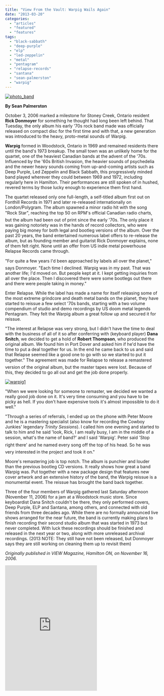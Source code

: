 ```yaml
---
title: "View From the Vault: Warpig Wails Again"
date: "2013-03-20"
categories: 
  - "articles"
  - "featured"
  - "features"
tags: 
  - "black-sabbath"
  - "deep-purple"
  - "elp"
  - "led-zeppelin"
  - "metal"
  - "pentagram"
  - "relapse-records"
  - "santana"
  - "sean-palmerston"
  - "warpig"
---
```


[![photo_band](http://www.hellbound.ca/wp-content/uploads/2013/03/photo_band.jpg)](http://www.hellbound.ca/wp-content/uploads/2013/03/photo_band.jpg)

**By Sean Palmerston**

October 3, 2006 marked a milestone for Stoney Creek, Ontario resident **Rick Donmoyer** for something he thought had long been left behind. That Tuesday, the only album his early '70s rock band made was officially released on compact disc for the first time and with that, a new generation was introduced to the heavy, proto-metal sounds of Warpig.

**Warpig** formed in Woodstock, Ontario in 1969 and remained residents there until the band's 1973 breakup. The small town was an unlikely home for the quartet, one of the heaviest Canadian bands at the advent of the '70s. Influenced by the '60s British Invasion, the heavier sounds of psychedelia and the newer heavy sounds coming from up-and-coming artists such as Deep Purple, Led Zeppelin and Black Sabbath, this progressively minded band played wherever they could between 1969 and 1972, including regularly here in Hamilton. Their performances are still spoken of in hushed, revered terms by those lucky enough to experience them first hand.

The quartet released only one full-length, a self-titled album first out on Fonthill Records in 1971 and later re-released internationally on London/Polygram. The album spawned a minor radio hit with the song "Rock Star", reaching the top 50 on RPM's official Canadian radio charts, but the album had been out of print since the early '70s. The only place it was gaining notoriety was in the hands of record collectors, who were paying big money for both legal and bootleg versions of the album. Over the past 20 years, the band entertained numerous label offers to re-release the album, but as founding member and guitarist Rick Donmoyer explains, none of them felt right. None until an offer from US indie metal powerhouse Relapse Records came through.

"For quite a few years I'd been approached by labels all over the planet," says Donmoyer. "Each time I declined. Warpig was in my past. That was another life; I'd moved on. But people kept at it. I kept getting inquiries from all over the place. Then I discovered there were some bootlegs out there and there were people taking in money."

Enter Relapse. While the label has made a name for itself releasing some of the most extreme grindcore and death metal bands on the planet, they have started to reissue a few select '70s bands, starting with a two volume compendium of studio and demo recordings by US doom metal legends Pentagram. They felt the Warpig album a great follow up and secured it for reissue.

"The interest at Relapse was very strong, but I didn't have the time to deal with the business of all of it so after conferring with (keyboard player) **Dana Snitch**, we decided to get a hold of **Robert Thompson**, who produced the original album. We found him in Port Dover and asked him if he'd have the time to put a deal together for us. In the end he came back to us and said that Relapse seemed like a good one to go with so we started to put it together." The agreement was made for Relapse to release a remastered version of the original album, but the master tapes were lost. Because of this, they decided to go all out and get the job done properly.

[![warpig1](http://www.hellbound.ca/wp-content/uploads/2013/03/warpig1.jpg)](http://www.hellbound.ca/wp-content/uploads/2013/03/warpig1.jpg)

"When we were looking for someone to remaster, we decided we wanted a really good job done on it. It's very time consuming and you have to be picky as hell. If you don't have expensive tools it's almost impossible to do it well."

"Through a series of referrals, I ended up on the phone with Peter Moore and he is a mastering specialist (also know for recording the Cowboy Junkies' legendary _Trinity Sessions_). I called him one evening and started to talk to him and he said 'look, Rick, I am really busy, I am in the middle of a session, what's the name of band?' and I said 'Warpig'. Peter said 'Stop right there' and he named every song off the top of his head. So he was very interested in the project and took it on."

Moore's remastering job is top notch. The album is punchier and louder than the previous bootleg CD versions. It really shows how great a band Warpig was. Put together with a new package design that features new cover artwork and an extensive history of the band, the Warpig reissue is a monumental event. The reissue has brought the band back together.

Three of the four members of Warpig gathered last Saturday afternoon (November 11, 2006) for a jam at a Woodstock music store. Since keyboardist Dana Snitch couldn't be there, they only performed covers, Deep Purple, ELP and Santana, among others, and connected with old friends from three decades ago. While there are no formally announced live shows arranged for the near future, the band is currently making plans to finish recording their second studio album that was started in 1973 but never completed. With luck these recordings should be finished and released in the next year or two, along with more unreleased archival recordings. (2013 NOTE: They still have not been released, but Donmoyer says they are still working on cleaning them up to revisit them)

_Originally published in VIEW Magazine, Hamilton ON, on November 16, 2006._

<iframe width="300" height="410" style="position: relative; display: block; width: 300px; height: 410px;" src="http://bandcamp.com/EmbeddedPlayer/v=2/album=4207003181/size=grande3/bgcol=FFFFFF/linkcol=4285BB/" allowtransparency="true" frameborder="0"><a href="http://warpig.bandcamp.com/album/warpig">Warpig by Warpig</a></iframe>

